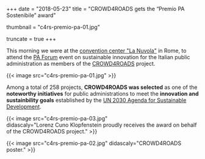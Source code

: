 +++
date = "2018-05-23"
title = "CROWD4ROADS gets the “Premio PA Sostenibile” award"

thumbnail = "c4rs-premio-pa-01.jpg"

truncate = true
+++

This morning we were at the [convention center "La Nuvola"](https://it.wikipedia.org/wiki/Roma_Convention_Center) in Rome, to attend the [PA&nbsp;Forum](http://www.forumpa.it/) event on sustainable innovation for the Italian public administration as members of the [CROWD4ROADS](http://www.c4rs.eu)&nbsp;project.

{{< image src="c4rs-premio-pa-01.jpg" >}}

Among a total of 258 projects, **CROWD4ROADS was selected** as one of the **noteworthy initiatives** for public administrations to meet the **innovation and sustainbility goals** established by the [UN&nbsp;2030&nbsp;Agenda for Sustainable Development](https://sustainabledevelopment.un.org/post2015/transformingourworld).

{{< image src="c4rs-premio-pa-03.jpg" didascaly="Lorenz&nbsp;Cuno&nbsp;Klopfenstein proudly receives the award on behalf of the CROWD4ROADS&nbsp;project." >}}

<!--more-->

{{< image src="c4rs-premio-pa-02.jpg" didascaly="CROWD4ROADS poster." >}}
